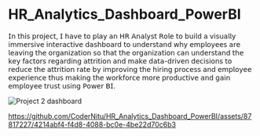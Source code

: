 # HR_Analytics_Dashboard_PowerBI

𝖨𝗇 𝗍𝗁𝗂𝗌 𝗉𝗋𝗈𝗃𝖾𝖼𝗍, 𝖨 𝗁𝖺𝗏𝖾 𝗍𝗈 𝗉𝗅𝖺𝗒 𝖺𝗇 𝖧𝖱 𝖠𝗇𝖺𝗅𝗒𝗌𝗍 𝖱𝗈𝗅𝖾 𝗍𝗈 𝖻𝗎𝗂𝗅𝖽 𝖺 𝗏𝗂𝗌𝗎𝖺𝗅𝗅𝗒 𝗂𝗆𝗆𝖾𝗋𝗌𝗂𝗏𝖾 𝗂𝗇𝗍𝖾𝗋𝖺𝖼𝗍𝗂𝗏𝖾 𝖽𝖺𝗌𝗁𝖻𝗈𝖺𝗋𝖽 𝗍𝗈 𝗎𝗇𝖽𝖾𝗋𝗌𝗍𝖺𝗇𝖽 𝗐𝗁𝗒 𝖾𝗆𝗉𝗅𝗈𝗒𝖾𝖾𝗌 𝖺𝗋𝖾 𝗅𝖾𝖺𝗏𝗂𝗇𝗀 𝗍𝗁𝖾 𝗈𝗋𝗀𝖺𝗇𝗂𝗓𝖺𝗍𝗂𝗈𝗇 𝗌𝗈 𝗍𝗁𝖺𝗍 𝗍𝗁𝖾 𝗈𝗋𝗀𝖺𝗇𝗂𝗓𝖺𝗍𝗂𝗈𝗇 𝖼𝖺𝗇 𝗎𝗇𝖽𝖾𝗋𝗌𝗍𝖺𝗇𝖽 𝗍𝗁𝖾 𝗄𝖾𝗒 𝖿𝖺𝖼𝗍𝗈𝗋𝗌 𝗋𝖾𝗀𝖺𝗋𝖽𝗂𝗇𝗀 𝖺𝗍𝗍𝗋𝗂𝗍𝗂𝗈𝗇 𝖺𝗇𝖽 𝗆𝖺𝗄𝖾 𝖽𝖺𝗍𝖺-𝖽𝗋𝗂𝗏𝖾𝗇 𝖽𝖾𝖼𝗂𝗌𝗂𝗈𝗇𝗌 𝗍𝗈 𝗋𝖾𝖽𝗎𝖼𝖾 𝗍𝗁𝖾 𝖺𝗍𝗍𝗋𝗂𝗍𝗂𝗈𝗇 𝗋𝖺𝗍𝖾 𝖻𝗒 𝗂𝗆𝗉𝗋𝗈𝗏𝗂𝗇𝗀 𝗍𝗁𝖾 𝗁𝗂𝗋𝗂𝗇𝗀 𝗉𝗋𝗈𝖼𝖾𝗌𝗌 𝖺𝗇𝖽 𝖾𝗆𝗉𝗅𝗈𝗒𝖾𝖾 𝖾𝗑𝗉𝖾𝗋𝗂𝖾𝗇𝖼𝖾 𝗍𝗁𝗎𝗌 𝗆𝖺𝗄𝗂𝗇𝗀 𝗍𝗁𝖾 𝗐𝗈𝗋𝗄𝖿𝗈𝗋𝖼𝖾 𝗆𝗈𝗋𝖾 𝗉𝗋𝗈𝖽𝗎𝖼𝗍𝗂𝗏𝖾 𝖺𝗇𝖽 𝗀𝖺𝗂𝗇 𝖾𝗆𝗉𝗅𝗈𝗒𝖾𝖾 𝗍𝗋𝗎𝗌𝗍 𝗎𝗌𝗂𝗇𝗀 𝖯𝗈𝗐𝖾𝗋 𝖡𝖨.

![Project 2 dashboard](https://github.com/CoderNitu/HR_Analytics_Dashboard_PowerBI/assets/87817227/25cf232c-87d1-472f-91ae-81f25b759656)

https://github.com/CoderNitu/HR_Analytics_Dashboard_PowerBI/assets/87817227/4214abf4-f4d8-4088-bc0e-4be22d70c6b3
